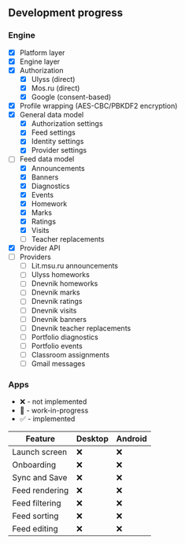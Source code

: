 ## Development progress

### Engine

- [x] Platform layer
- [x] Engine layer
- [x] Authorization
  - [x] Ulyss (direct)
  - [x] Mos.ru (direct)
  - [x] Google (consent-based)
- [x] Profile wrapping (AES-CBC/PBKDF2 encryption)
- [x] General data model
  - [x] Authorization settings
  - [x] Feed settings
  - [x] Identity settings
  - [x] Provider settings
- [ ] Feed data model
  - [x] Announcements
  - [x] Banners
  - [x] Diagnostics
  - [x] Events
  - [x] Homework
  - [x] Marks
  - [x] Ratings
  - [x] Visits
  - [ ] Teacher replacements
- [x] Provider API
- [ ] Providers
  - [ ] Lit.msu.ru announcements
  - [ ] Ulyss homeworks
  - [ ] Dnevnik homeworks
  - [ ] Dnevnik marks
  - [ ] Dnevnik ratings
  - [ ] Dnevnik visits
  - [ ] Dnevnik banners
  - [ ] Dnevnik teacher replacements
  - [ ] Portfolio diagnostics
  - [ ] Portfolio events
  - [ ] Classroom assignments
  - [ ] Gmail messages

### Apps

- ❌ - not implemented
- 🚧 - work-in-progress
- ✅ - implemented

| Feature        | Desktop | Android |
|----------------|---------|---------|
| Launch screen  | ❌       | ❌       |
| Onboarding     | ❌       | ❌       |
| Sync and Save  | ❌       | ❌       |
| Feed rendering | ❌       | ❌       |
| Feed filtering | ❌       | ❌       |
| Feed sorting   | ❌       | ❌       |
| Feed editing   | ❌       | ❌       |
